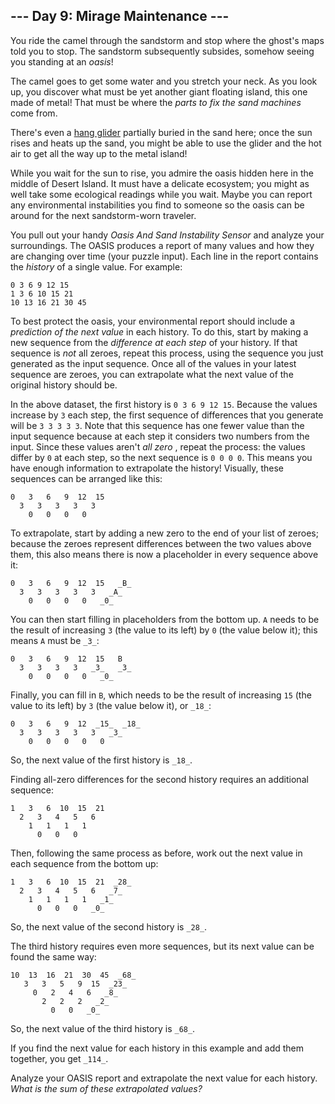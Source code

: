 ## \--- Day 9: Mirage Maintenance ---

You ride the camel through the sandstorm and stop where the ghost's maps told
you to stop. The sandstorm subsequently subsides, somehow seeing you standing
at an _oasis_!

The camel goes to get some water and you stretch your neck. As you look up,
you discover what must be yet another giant floating island, this one made of
metal! That must be where the _parts to fix the sand machines_ come from.

There's even a [hang glider](https://en.wikipedia.org/wiki/Hang_gliding)
partially buried in the sand here; once the sun rises and heats up the sand,
you might be able to use the glider and the hot air to get all the way up to
the metal island!

While you wait for the sun to rise, you admire the oasis hidden here in the
middle of Desert Island. It must have a delicate ecosystem; you might as well
take some ecological readings while you wait. Maybe you can report any
environmental instabilities you find to someone so the oasis can be around for
the next sandstorm-worn traveler.

You pull out your handy _Oasis And Sand Instability Sensor_ and analyze your
surroundings. The OASIS produces a report of many values and how they are
changing over time (your puzzle input). Each line in the report contains the
_history_ of a single value. For example:

    
    
    0 3 6 9 12 15
    1 3 6 10 15 21
    10 13 16 21 30 45
    

To best protect the oasis, your environmental report should include a
_prediction of the next value_ in each history. To do this, start by making a
new sequence from the _difference at each step_ of your history. If that
sequence is _not_ all zeroes, repeat this process, using the sequence you just
generated as the input sequence. Once all of the values in your latest
sequence are zeroes, you can extrapolate what the next value of the original
history should be.

In the above dataset, the first history is `0 3 6 9 12 15`. Because the values
increase by `3` each step, the first sequence of differences that you generate
will be `3 3 3 3 3`. Note that this sequence has one fewer value than the
input sequence because at each step it considers two numbers from the input.
Since these values aren't _all zero_ , repeat the process: the values differ
by `0` at each step, so the next sequence is `0 0 0 0`. This means you have
enough information to extrapolate the history! Visually, these sequences can
be arranged like this:

    
    
    0   3   6   9  12  15
      3   3   3   3   3
        0   0   0   0
    

To extrapolate, start by adding a new zero to the end of your list of zeroes;
because the zeroes represent differences between the two values above them,
this also means there is now a placeholder in every sequence above it:

    
    
    0   3   6   9  12  15   _B_
      3   3   3   3   3   _A_
        0   0   0   0   _0_
    

You can then start filling in placeholders from the bottom up. `A` needs to be
the result of increasing `3` (the value to its left) by `0` (the value below
it); this means `A` must be `_3_`:

    
    
    0   3   6   9  12  15   B
      3   3   3   3   _3_   _3_
        0   0   0   0   _0_
    

Finally, you can fill in `B`, which needs to be the result of increasing `15`
(the value to its left) by `3` (the value below it), or `_18_`:

    
    
    0   3   6   9  12  _15_  _18_
      3   3   3   3   3   _3_
        0   0   0   0   0
    

So, the next value of the first history is `_18_`.

Finding all-zero differences for the second history requires an additional
sequence:

    
    
    1   3   6  10  15  21
      2   3   4   5   6
        1   1   1   1
          0   0   0
    

Then, following the same process as before, work out the next value in each
sequence from the bottom up:

    
    
    1   3   6  10  15  21  _28_
      2   3   4   5   6   _7_
        1   1   1   1   _1_
          0   0   0   _0_
    

So, the next value of the second history is `_28_`.

The third history requires even more sequences, but its next value can be
found the same way:

    
    
    10  13  16  21  30  45  _68_
       3   3   5   9  15  _23_
         0   2   4   6   _8_
           2   2   2   _2_
             0   0   _0_
    

So, the next value of the third history is `_68_`.

If you find the next value for each history in this example and add them
together, you get `_114_`.

Analyze your OASIS report and extrapolate the next value for each history.
_What is the sum of these extrapolated values?_

